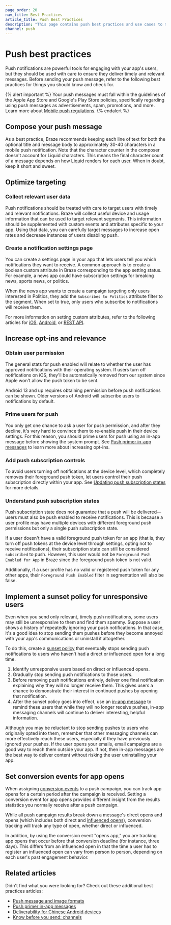 ```yaml
---
page_order: 20
nav_title: Best Practices
article_title: Push Best Practices
description: "This page contains push best practices and use cases to make sure your push messages inspire engagement rather than annoyance."
channel: push
---
```


# Push best practices

Push notifications are powerful tools for engaging with your app's users, but they should be used with care to ensure they deliver timely and relevant messages. Before sending your push message, refer to the following best practices for things you should know and check for.

{% alert important %}
Your push messages must fall within the guidelines of the Apple App Store and Google's Play Store policies, specifically regarding using push messages as advertisements, spam, promotions, and more. Learn more about [Mobile push regulations]({{site.baseurl}}/user_guide/message_building_by_channel/push/about/#mobile-push-regulations-for-apps).
{% endalert %}

## Compose your push message

As a best practice, Braze recommends keeping each line of text for both the optional title and message body to approximately 30-40 characters in a mobile push notification. Note that the character counter in the composer doesn't account for Liquid characters. This means the final character count of a message depends on how Liquid renders for each user. When in doubt, keep it short and sweet.

## Optimize targeting

### Collect relevant user data

Push notifications should be treated with care to target users with timely and relevant notifications. Braze will collect useful device and usage information that can be used to target relevant segments. This information should be supplemented with custom events and attributes specific to your app. Using that data, you can carefully target messages to increase open rates and decrease instances of users disabling push.

### Create a notification settings page

You can create a settings page in your app that lets users tell you which notifications they want to receive. A common approach is to create a boolean custom attribute in Braze corresponding to the app setting status. For example, a news app could have subscription settings for breaking news, sports news, or politics.

When the news app wants to create a campaign targeting only users interested in Politics, they add the `Subscribes to Politics` attribute filter to the segment. When set to true, only users who subscribe to notifications will receive them.

For more information on setting custom attributes, refer to the following articles for [iOS]({{site.baseurl}}/developer_guide/analytics/setting_user_attributes/?sdktab=swift), [Android]({{site.baseurl}}/developer_guide/platform_integration_guides/android/analytics/setting_custom_attributes/#setting-custom-attributes), or [REST API]({{site.baseurl}}/developer_guide/rest_api/user_data/#user-attributes-object-specification).

## Increase opt-ins and relevance

### Obtain user permission

The general stats for push enabled will relate to whether the user has approved notifications with their operating system. If users turn off notifications on iOS, they'll be automatically removed from our system since Apple won't allow the push token to be sent.

Android 13 and up requires obtaining permission before push notifications can be shown. Older versions of Android will subscribe users to notifications by default.

### Prime users for push

You only get one chance to ask a user for push permission, and after they decline, it's very hard to convince them to re-enable push in their device settings. For this reason, you should prime users for push using an in-app message before showing the system prompt. See [Push primer in-app messages]({{site.baseurl}}/user_guide/message_building_by_channel/push/best_practices/push_primer_messages/) to learn more about increasing opt-ins.

### Add push subscription controls

To avoid users turning off notifications at the device level, which completely removes their foreground push token, let users control their push subscription directly within your app. See [Updating push subscription states]({{site.baseurl}}/user_guide/message_building_by_channel/push/users_and_subscriptions#update-push-subscription-state) for more details.

### Understand push subscription states

Push subscription state does not guarantee that a push will be delivered—users must also be push enabled to receive notifications. This is because a user profile may have multiple devices with different foreground push permissions but only a single push subscription state.

If a user doesn't have a valid foreground push token for an app (that is, they turn off push tokens at the device level through settings, opting not to receive notifications), their subscription state can still be considered `subscribed` to push. However, this user would not be `Foreground Push Enabled for App` in Braze since the foreground push token is not valid.

Additionally, if a user profile has no valid or registered push token for any other apps, their `Foreground Push Enabled` filter in segmentation will also be false.

## Implement a sunset policy for unresponsive users

Even when you send only relevant, timely push notifications, some users may still be unresponsive to them and find them spammy. Suppose a user shows a history of repeatedly ignoring your push notifications. In that case, it's a good idea to stop sending them pushes before they become annoyed with your app's communications or uninstall it altogether. 

To do this, create a [sunset policy]({{site.baseurl}}/user_guide/message_building_by_channel/email/best_practices/sunset_policies) that eventually stops sending push notifications to users who haven't had a direct or influenced open for a long time.

1. Identify unresponsive users based on direct or influenced opens.
2. Gradually stop sending push notifications to those users.
3. Before removing push notifications entirely, deliver one final notification explaining why they will no longer receive them. This gives users a chance to demonstrate their interest in continued pushes by opening that notification.
4. After the sunset policy goes into effect, use an [in-app message]({{site.baseurl}}/user_guide/message_building_by_channel/in-app_messages/about/) to remind these users that while they will no longer receive pushes, in-app messaging channels will continue to deliver interesting, helpful information.

Although you may be reluctant to stop sending pushes to users who originally opted into them, remember that other messaging channels can more effectively reach these users, especially if they have previously ignored your pushes. If the user opens your emails, email campaigns are a good way to reach them outside your app. If not, then in-app messages are the best way to deliver content without risking the user uninstalling your app.

## Set conversion events for app opens

When assigning [conversion events]({{site.baseurl}}/user_guide/engagement_tools/messaging_fundamentals/conversion_events/) to a push campaign, you can track app opens for a certain period after the campaign is received. Setting a conversion event for app opens provides different insight from the results statistics you normally receive after a push campaign.

While all push campaign results break down a message's direct opens and opens (which includes both direct and [influenced opens]({{site.baseurl}}/user_guide/analytics/tracking/influenced_opens/)), conversion tracking will track any type of open, whether direct or influenced.

In addition, by using the conversion event "opens app," you are tracking app opens that occur before that conversion deadline (for instance, three days). This differs from an influenced open in that the time a user has to register an influenced open can vary from person to person, depending on each user's past engagement behavior.

## Related articles

Didn't find what you were looking for? Check out these additional best practices articles:

- [Push message and image formats]({{site.baseurl}}/user_guide/message_building_by_channel/push/best_practices/message_format/)
- [Push primer in-app messages]({{site.baseurl}}/user_guide/message_building_by_channel/push/best_practices/push_primer_messages/)
- [Deliverability for Chinese Android devices]({{site.baseurl}}/user_guide/message_building_by_channel/push/best_practices/chinese_push_deliverability/)
- [Know before you send: channels]({{site.baseurl}}/user_guide/engagement_tools/messaging_fundamentals/know_before_send/)
